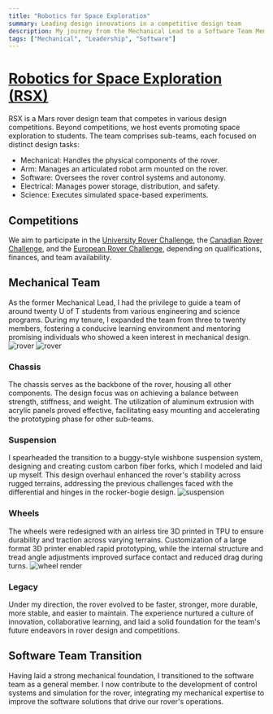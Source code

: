 ```yaml
---
title: "Robotics for Space Exploration"
summary: Leading design innovations in a competitive design team
description: My journey from the Mechanical Lead to a Software Team Member in the Robotics for Space Exploration design team
tags: ["Mechanical", "Leadership", "Software"]
---
```


# [Robotics for Space Exploration (RSX)](https://rsx.skule.ca)

RSX is a Mars rover design team that competes in various design competitions. Beyond competitions, we host events promoting space exploration to students. The team comprises sub-teams, each focused on distinct design tasks:

- Mechanical: Handles the physical components of the rover.
- Arm: Manages an articulated robot arm mounted on the rover.
- Software: Oversees the rover control systems and autonomy.
- Electrical: Manages power storage, distribution, and safety.
- Science: Executes simulated space-based experiments.

## Competitions

We aim to participate in the [University Rover Challenge](https://urc.marssociety.org/), the [Canadian Rover Challenge](https://circ.cstag.ca/), and the [European Rover Challenge](https://roverchallenge.eu/en/main-page/), depending on qualifications, finances, and team availability.

## Mechanical Team

As the former Mechanical Lead, I had the privilege to guide a team of around twenty U of T students from various engineering and science programs. During my tenure, I expanded the team from three to twenty members, fostering a conducive learning environment and mentoring promising individuals who showed a keen interest in mechanical design. 
![rover](/images/RSX/rover_traversal.png)
![rover](/images/RSX/rover_night.jpg)

### Chassis

The chassis serves as the backbone of the rover, housing all other components. The design focus was on achieving a balance between strength, stiffness, and weight. The utilization of aluminum extrusion with acrylic panels proved effective, facilitating easy mounting and accelerating the prototyping phase for other sub-teams.

### Suspension

I spearheaded the transition to a buggy-style wishbone suspension system, designing and creating custom carbon fiber forks, which I modeled and laid up myself. This design overhaul enhanced the rover's stability across rugged terrains, addressing the previous challenges faced with the differential and hinges in the rocker-bogie design.
![suspension](/images/RSX/wishbone_layup.jpg)

### Wheels

The wheels were redesigned with an airless tire 3D printed in TPU to ensure durability and traction across varying terrains. Customization of a large format 3D printer enabled rapid prototyping, while the internal structure and tread angle adjustments improved surface contact and reduced drag during turns.
![wheel render](/images/RSX/wheel_render.png)

### Legacy

Under my direction, the rover evolved to be faster, stronger, more durable, more stable, and easier to maintain. The experience nurtured a culture of innovation, collaborative learning, and laid a solid foundation for the team's future endeavors in rover design and competitions.

## Software Team Transition

Having laid a strong mechanical foundation, I transitioned to the software team as a general member. I now contribute to the development of control systems and simulation for the rover, integrating my mechanical expertise to improve the software solutions that drive our rover's operations.
